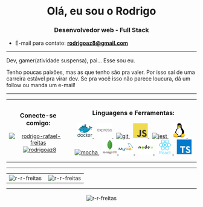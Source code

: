 <h1 align="center">Olá, eu sou o Rodrigo</h1>
<h3 align="center">Desenvolvedor web - Full Stack</h3>

- E-mail para contato: **rodrigoaz8@gmail.com**
--------
  
<p>Dev, gamer(atividade suspensa), pai... Esse sou eu.</p>
  
<p>Tenho poucas paixões, mas as que tenho são pra valer. Por isso saí de uma carreira estável pra virar dev. Se pra você isso não parece loucura, dá um follow ou manda um e-mail!</p>  
  
--------
  
<table align="center"><td><h3 align="center">Conecte-se comigo:</h3>
<p align="center">
<a href="https://linkedin.com/in/rodrigo-rafael-freitas" target="blank"><img align="center" src="https://raw.githubusercontent.com/rahuldkjain/github-profile-readme-generator/master/src/images/icons/Social/linked-in-alt.svg" alt="rodrigo-rafael-freitas" height="40" width="40" /></a>&nbsp;
<a href="https://www.hackerrank.com/rodrigoaz8" target="blank"><img align="center" src="https://raw.githubusercontent.com/rahuldkjain/github-profile-readme-generator/master/src/images/icons/Social/hackerrank.svg" alt="rodrigoaz8" height="40" width="40" /></a>
</p></td>

<td><h3 align="center">Linguagens e Ferramentas:</h3>
<p align="center"}> <a href="https://www.docker.com/" target="_blank" rel="noreferrer"> <img src="https://raw.githubusercontent.com/devicons/devicon/master/icons/docker/docker-original-wordmark.svg" alt="docker" width="40" height="40"/> </a> &nbsp; <a href="https://expressjs.com" target="_blank" rel="noreferrer"> <img src="https://raw.githubusercontent.com/devicons/devicon/master/icons/express/express-original-wordmark.svg" alt="express" width="40" height="40"/> </a> &nbsp; <a href="https://git-scm.com/" target="_blank" rel="noreferrer"> <img src="https://www.vectorlogo.zone/logos/git-scm/git-scm-icon.svg" alt="git" width="40" height="40"/> </a> &nbsp; <a href="https://developer.mozilla.org/en-US/docs/Web/JavaScript" target="_blank" rel="noreferrer"> <img src="https://raw.githubusercontent.com/devicons/devicon/master/icons/javascript/javascript-original.svg" alt="javascript" width="40" height="40"/> </a> &nbsp; <a href="https://jestjs.io" target="_blank" rel="noreferrer"> <img src="https://www.vectorlogo.zone/logos/jestjsio/jestjsio-icon.svg" alt="jest" width="40" height="40"/> </a> &nbsp; <a href="https://www.linux.org/" target="_blank" rel="noreferrer"> <img src="https://raw.githubusercontent.com/devicons/devicon/master/icons/linux/linux-original.svg" alt="linux" width="40" height="40"/> </a> &nbsp; <a href="https://mochajs.org" target="_blank" rel="noreferrer"> <img src="https://www.vectorlogo.zone/logos/mochajs/mochajs-icon.svg" alt="mocha" width="40" height="40"/> </a> &nbsp; <a href="https://www.mongodb.com/" target="_blank" rel="noreferrer"> <img src="https://raw.githubusercontent.com/devicons/devicon/master/icons/mongodb/mongodb-original-wordmark.svg" alt="mongodb" width="40" height="40"/> </a> <a href="https://www.mysql.com/" target="_blank" rel="noreferrer"> <img src="https://raw.githubusercontent.com/devicons/devicon/master/icons/mysql/mysql-original-wordmark.svg" alt="mysql" width="40" height="40"/> </a> &nbsp; <a href="https://nodejs.org" target="_blank" rel="noreferrer"> <img src="https://raw.githubusercontent.com/devicons/devicon/master/icons/nodejs/nodejs-original-wordmark.svg" alt="nodejs" width="40" height="40"/> </a> &nbsp; <a href="https://reactjs.org/" target="_blank" rel="noreferrer"> <img src="https://raw.githubusercontent.com/devicons/devicon/master/icons/react/react-original-wordmark.svg" alt="react" width="40" height="40"/> </a> &nbsp; <a href="https://www.typescriptlang.org/" target="_blank" rel="noreferrer"> <img src="https://raw.githubusercontent.com/devicons/devicon/master/icons/typescript/typescript-original.svg" alt="typescript" width="40" height="40"/> </a> </p>
</td></table>
  
---------
<table align="center"><td align="center"><img align="center" height="160" src="https://github-readme-stats.vercel.app/api?username=r-r-freitas&show_icons=true&locale=pt-br" alt="r-r-freitas" /></td>
<td>&nbsp;<img align="center" height="160" src="https://github-readme-stats.vercel.app/api/top-langs?username=r-r-freitas&show_icons=true&locale=pt-br&layout=compact" alt="r-r-freitas" /></td>  
</table>
  
---------
<p align="center"> <img align="center" src="https://komarev.com/ghpvc/?username=r-r-freitas&label=Profile%20views&color=0e75b6&style=flat" alt="r-r-freitas" /> </p>
